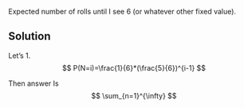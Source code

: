 Expected number of rolls until I see 6 (or whatever other fixed value).
## Solution
Let’s
1. 
$$ 
P(N=i)=\frac{1}{6}*(\frac{5}{6})^{i-1}
$$

Then answer Is 
$$
\sum_{n=1}^{\infty} 
$$
